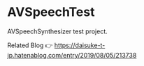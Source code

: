 # AVSpeechTest
AVSpeechSynthesizer test project.

Related Blog 👉 https://daisuke-t-jp.hatenablog.com/entry/2019/08/05/213738
